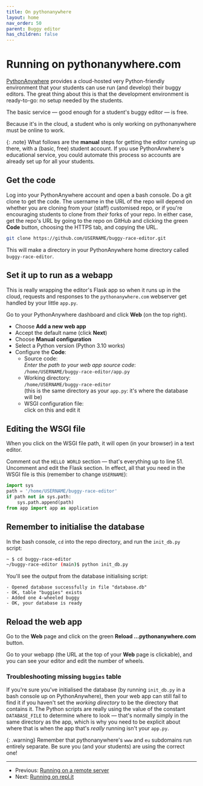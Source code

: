 ```yaml
---
title: On pythonanywhere
layout: home
nav_order: 50
parent: Buggy editor
has_children: false
---
```



# Running on pythonanywhere.com

[PythonAnywhere](https://www.pythonanywhere.com)
provides a cloud-hosted very Python-friendly environment that your students
can use run (and develop) their buggy editors. The great thing about this is
that the development environment is ready-to-go: no setup needed by the
students.

The basic service — good enough for a student's buggy editor — is free.

Because it's in the cloud, a student who is only working on pythonanywhere
must be online to work.

{: .note}
What follows are the **manual** steps for getting the editor running up there,
with a (basic, free) student account. If you use PythonAnwhere's educational
service, you could automate this process so accounts are already set up for all
your students.

## Get the code

Log into your PythonAnywhere account and open a bash console. Do a git clone to
get the code. The username in the URL of the repo will depend on whether you
are cloning from your (staff) customised repo, or if you're encouraging
students to clone from _their_ forks of your repo. In either case, get the
repo's URL by going to the repo on GitHub and clicking the green **Code**
button, choosing the HTTPS tab, and copying the URL.

```bash
git clone https://github.com/USERNAME/buggy-race-editor.git
```

This will make a directory in your PythonAnywhere home directory called
`buggy-race-editor`.

## Set it up to run as a webapp

This is really wrapping the editor's Flask app so when it runs up in the cloud,
requests and responses to the `pythonanywhere.com` webserver get handled by
your little `app.py`.

Go to your PythonAnywhere dashboard and click **Web** (on the top right).

* Choose **Add a new web app**
* Accept the default name (click **Next**)
* Choose **Manual configuration**
* Select a Python version (Python 3.10 works)
* Configure the **Code**:
    * Source code:  
      _Enter the path to your web app source code_:  
      `/home/USERNAME/buggy-race-editor/app.py`
    * Working directory:  
      `/home/USERNAME/buggy-race-editor`  
      (this is the same directory as your `app.py`: it's where the database
      will be)
    * WSGI configuration file:  
      click on this and edit it

## Editing the WSGI file

When you click on the WSGI file path, it will open (in your browser) in a text
editor.

Comment out the `HELLO WORLD` section — that's everything up to line 51. Uncomment and edit the Flask section. In effect, all that you need in the WSGI file is this (remember to change `USERNAME`):

```python
import sys
path = '/home/USERNAME/buggy-race-editor'
if path not in sys.path:
    sys.path.append(path)
from app import app as application
````

## Remember to initialise the database

In the bash console, `cd` into the repo directory, and run the `init_db.py` script:

```bash
~ $ cd buggy-race-editor
~/buggy-race-editor (main)$ python init_db.py
```

You'll see the output from the database initialising script:

```
- Opened database successfully in file "database.db"
- OK, table "buggies" exists
- Added one 4-wheeled buggy
- OK, your database is ready
```

## Reload the web app

Go to the **Web** page and click on the green **Reload ...pythonanywhere.com**
button.

Go to your webapp (the URL at the top of your **Web** page is clickable), and you can see your editor and edit the number of wheels.

### Troubleshooting missing `buggies` table

If you're sure you've initialised the database (by running `init_db.py` in a
bash console up on PythonAnywhere), then your web app can still fail to find it
if you haven't set the _working directory_ to be the directory that contains
it. The Python scripts are really using the value of the constant
`DATABASE_FILE` to determine where to look — that's normally simply in the
same directory as the app, which is why you need to be explicit about where
that is when the app that's _really_ running isn't your `app.py`.


{: .warning}
Remember that pythonanywhere's `www` and `eu` subdomains run entirely separate.
Be sure you (and your students) are using the correct one!



---
* Previous: [Running on a remote server](running-remote)
* Next: [Running on repl.it](running-replit)
